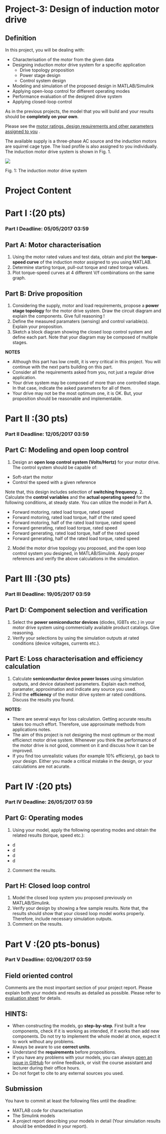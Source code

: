# Project-3: Design of induction motor drive

## Definition

In this project, you will be dealing with:

* Characterisation of the motor from the given data
* Designing induction motor drive system for a specific application
  * Drive topology proposition
  * Power stage design
  * Control system design
* Modeling and simulation of the proposed design in MATLAB/Simulink
* Applying open-loop control for different operating modes
* Performance evaluation of the designed drive system
* Applying closed-loop control

As in the previous projects, the model that you will build and your results should be **completely on your own**.

Please see the [motor ratings, design requirements and other parameters assigned to you](https://github.com/odtu/ee462/blob/master/Project_3/motordata.md) .

The available supply is a three-phase AC source and the induction motors are squirrel cage type. The load profile is also assigned to you individually. The induction motor drive system is shown in Fig. 1.

![](./project3.png)

Fig. 1: The induction motor drive system

# Project Content

# Part I :(20 pts)

### Part I Deadline: 05/05/2017 03:59

## Part A: Motor characterisation

1. Using the motor rated values and test data, obtain and plot the **torque-speed curve** of the induction motor assigned to you using MATLAB.
2. Determine starting torque, pull-out torque and rated torque values.
3. Plot torque-speed curves at 4 different V/f combinations on the same graph.

## Part B: Drive proposition

1. Considering the supply, motor and load requirements, propose a **power stage topology** for the motor drive system. Draw the circuit diagram and explain the components. Give full reasoning !
2. Define the measured paramaters (sensing) and control variable(s). Explain your proposition.
3. Sketch a block diagram showing the closed loop control system and define each part. Note that your diagram may be composed of multiple stages.

**NOTES**
* Although this part has low credit, it is very critical in this project. You will continue with the next parts building on this part.
* Consider all the requirements asked from you, not just a regular drive application.
* Your drive system may be composed of more than one controlled stage. In that case, indicate the asked parameters for all of them.
* Your drive may not be the most optimum one, it is OK. But, your proposition should be reasonable and implementable.

# Part II :(30 pts)

### Part II Deadline: 12/05/2017 03:59

## Part C: Modeling and open loop control

1. Design an **open loop control system (Volts/Hertz)** for your motor drive. The control system should be capable of:
  * Soft-start the motor
  * Control the speed with a given reference

Note that, this design includes selection of **switching frequency**.
2. Calculate the **control variables** and the **actual operating speed** for the following conditions, at steady state. You can utilize the model in Part A.
  * Forward motoring, rated load torque, rated speed
  * Forward motoring, rated load torque, half of the rated speed
  * Forward motoring, half of the rated load torque, rated speed
  * Forward generating, rated load torque, rated speed
  * Forward generating, rated load torque, half of the rated speed
  * Forward generating, half of the rated load torque, rated speed
2. Model the motor drive topology you proposed, and the open loop control system you designed, in MATLAB/Simulink. Apply proper references and verify the above calculations in the simulation.

# Part III :(30 pts)

### Part III Deadline: 19/05/2017 03:59

## Part D: Component selection and verification

1. Select the **power semiconductor devices** (diodes, IGBTs etc.) in your motor drive system using commercially available product catalogs. Give reasoning.
2. Verify your selections by using the simulation outputs at rated conditions (device voltages, currents etc.).

## Part E: Loss characterisation and efficiency calculation

1. Calculate **semiconductor device power losses** using simulation outputs, and device datasheet parameters. Explain each method, paramater, approximation and indicate any source you used.
2. Find the **efficiency** of the motor drive system ar rated conditions. Discuss the results you found.

**NOTES:**
* There are several ways for loss calculation. Getting accurate results takes too much effort. Therefore, use approximate methods from applications notes.
* The aim of this project is not designing the most optimum or the most efficienct motor drive system. Whenever you think the performance of the motor drive is not good, comment on it and discuss how it can be improved.
* If you find too unrealistic values (for example 10% efficieny), go back to your design. Either you made a critical mistake in the design, or your calculations are not acurate.

# Part IV :(20 pts)

### Part IV Deadline: 26/05/2017 03:59

## Part G: Operating modes

1. Using your model, apply the following operating modes and obtain the related results (torque, speed etc.):
  * d
  * d
  * d
  * d
2. Comment the results.  

## Part H: Closed loop control

1. Model the closed loop system you proposed previously on MATLAB/Simulink.
2. Verify your design by showing a few sample results. Note that, the results should show that your closed loop model works properly. Therefore, include necessary simulation outputs.
3. Comment on the results.

# Part V :(20 pts-bonus)

### Part V Deadline: 02/06/2017 03:59

## Field oriented control




Comments are the most important section of your project report. Please explain both your models and results as detailed as possible. Please refer to [evaluation sheet](https://github.com/odtu/ee462/blob/master/Project_3/evaluation.md) for details.

## HINTS:

* When constructing the models, go **step-by-step**. First built a few components, check if it is working as intended, if it works then add new components. Do not try to implement the whole model at once, expect it to work without any problems.
* Always be aware to use **correct units**.
* Understand the **requirements** before propositions.
* If you have any problems with your models, you can always [open an issue in GitHub](https://guides.github.com/features/issues/) for online feedback, or visit the course assistant and lecturer during their office hours.
*  Do not forget to cite to any external sources you used.

## Submission

You have to commit at least the following files until the deadline:

- MATLAB code for characterisation
- The Simulink models
- A project report describing your models in detail (Your simulation results should be embedded in your report).

